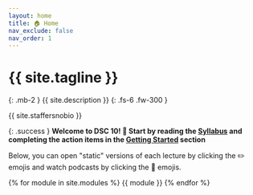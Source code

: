 ```yaml
---
layout: home
title: 🏠 Home
nav_exclude: false
nav_order: 1
---
```


# {{ site.tagline }}
{: .mb-2 }
{{ site.description }}
{: .fs-6 .fw-300 }

{{ site.staffersnobio }}

{: .success }
**Welcome to DSC 10! 👋 Start by reading the [Syllabus](syllabus) and completing the action items in the [Getting Started](syllabus#-getting-started) section**

Below, you can open "static" versions of each lecture by clicking the ✏️ emojis and watch podcasts by clicking the 🎥 emojis.

<!-- [Jump to the current week](#week-10){: .btn } -->

{% for module in site.modules %}
{{ module }}
{% endfor %}